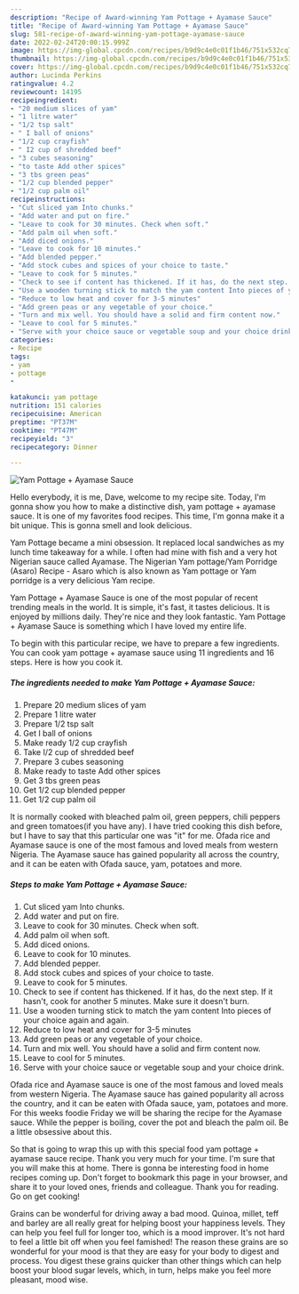 ```yaml
---
description: "Recipe of Award-winning Yam Pottage + Ayamase Sauce"
title: "Recipe of Award-winning Yam Pottage + Ayamase Sauce"
slug: 581-recipe-of-award-winning-yam-pottage-ayamase-sauce
date: 2022-02-24T20:00:15.999Z
image: https://img-global.cpcdn.com/recipes/b9d9c4e0c01f1b46/751x532cq70/yam-pottage-ayamase-sauce-recipe-main-photo.jpg
thumbnail: https://img-global.cpcdn.com/recipes/b9d9c4e0c01f1b46/751x532cq70/yam-pottage-ayamase-sauce-recipe-main-photo.jpg
cover: https://img-global.cpcdn.com/recipes/b9d9c4e0c01f1b46/751x532cq70/yam-pottage-ayamase-sauce-recipe-main-photo.jpg
author: Lucinda Perkins
ratingvalue: 4.2
reviewcount: 14195
recipeingredient:
- "20 medium slices of yam"
- "1 litre water"
- "1/2 tsp salt"
- " I ball of onions"
- "1/2 cup crayfish"
- " I2 cup of shredded beef"
- "3 cubes seasoning"
- "to taste Add other spices"
- "3 tbs green peas"
- "1/2 cup blended pepper"
- "1/2 cup palm oil"
recipeinstructions:
- "Cut sliced yam Into chunks."
- "Add water and put on fire."
- "Leave to cook for 30 minutes. Check when soft."
- "Add palm oil when soft."
- "Add diced onions."
- "Leave to cook for 10 minutes."
- "Add blended pepper."
- "Add stock cubes and spices of your choice to taste."
- "Leave to cook for 5 minutes."
- "Check to see if content has thickened. If it has, do the next step. If it hasn&#39;t, cook for another 5 minutes. Make sure it doesn&#39;t burn."
- "Use a wooden turning stick to match the yam content Into pieces of your choice again and again."
- "Reduce to low heat and cover for 3-5 minutes"
- "Add green peas or any vegetable of your choice."
- "Turn and mix well. You should have a solid and firm content now."
- "Leave to cool for 5 minutes."
- "Serve with your choice sauce or vegetable soup and your choice drink."
categories:
- Recipe
tags:
- yam
- pottage
- 

katakunci: yam pottage  
nutrition: 151 calories
recipecuisine: American
preptime: "PT37M"
cooktime: "PT47M"
recipeyield: "3"
recipecategory: Dinner

---
```



![Yam Pottage + Ayamase Sauce](https://img-global.cpcdn.com/recipes/b9d9c4e0c01f1b46/751x532cq70/yam-pottage-ayamase-sauce-recipe-main-photo.jpg)

Hello everybody, it is me, Dave, welcome to my recipe site. Today, I'm gonna show you how to make a distinctive dish, yam pottage + ayamase sauce. It is one of my favorites food recipes. This time, I'm gonna make it a bit unique. This is gonna smell and look delicious.

Yam Pottage became a mini obsession. It replaced local sandwiches as my lunch time takeaway for a while. I often had mine with fish and a very hot Nigerian sauce called Ayamase. The Nigerian Yam pottage/Yam Porridge (Asaro) Recipe - Asaro which is also known as Yam pottage or Yam porridge is a very delicious Yam recipe.

Yam Pottage + Ayamase Sauce is one of the most popular of recent trending meals in the world. It is simple, it's fast, it tastes delicious. It is enjoyed by millions daily. They're nice and they look fantastic. Yam Pottage + Ayamase Sauce is something which I have loved my entire life.


To begin with this particular recipe, we have to prepare a few ingredients. You can cook yam pottage + ayamase sauce using 11 ingredients and 16 steps. Here is how you cook it.

<!--inarticleads1-->

##### The ingredients needed to make Yam Pottage + Ayamase Sauce:

1. Prepare 20 medium slices of yam
1. Prepare 1 litre water
1. Prepare 1/2 tsp salt
1. Get  I ball of onions
1. Make ready 1/2 cup crayfish
1. Take  I/2 cup of shredded beef
1. Prepare 3 cubes seasoning
1. Make ready to taste Add other spices
1. Get 3 tbs green peas
1. Get 1/2 cup blended pepper
1. Get 1/2 cup palm oil


It is normally cooked with bleached palm oil, green peppers, chili peppers and green tomatoes(if you have any). I have tried cooking this dish before, but I have to say that this particular one was &#34;it&#34; for me. Ofada rice and Ayamase sauce is one of the most famous and loved meals from western Nigeria. The Ayamase sauce has gained popularity all across the country, and it can be eaten with Ofada sauce, yam, potatoes and more. 

<!--inarticleads2-->

##### Steps to make Yam Pottage + Ayamase Sauce:

1. Cut sliced yam Into chunks.
1. Add water and put on fire.
1. Leave to cook for 30 minutes. Check when soft.
1. Add palm oil when soft.
1. Add diced onions.
1. Leave to cook for 10 minutes.
1. Add blended pepper.
1. Add stock cubes and spices of your choice to taste.
1. Leave to cook for 5 minutes.
1. Check to see if content has thickened. If it has, do the next step. If it hasn&#39;t, cook for another 5 minutes. Make sure it doesn&#39;t burn.
1. Use a wooden turning stick to match the yam content Into pieces of your choice again and again.
1. Reduce to low heat and cover for 3-5 minutes
1. Add green peas or any vegetable of your choice.
1. Turn and mix well. You should have a solid and firm content now.
1. Leave to cool for 5 minutes.
1. Serve with your choice sauce or vegetable soup and your choice drink.


Ofada rice and Ayamase sauce is one of the most famous and loved meals from western Nigeria. The Ayamase sauce has gained popularity all across the country, and it can be eaten with Ofada sauce, yam, potatoes and more. For this weeks foodie Friday we will be sharing the recipe for the Ayamase sauce. While the pepper is boiling, cover the pot and bleach the palm oil. Be a little obsessive about this. 

So that is going to wrap this up with this special food yam pottage + ayamase sauce recipe. Thank you very much for your time. I'm sure that you will make this at home. There is gonna be interesting food in home recipes coming up. Don't forget to bookmark this page in your browser, and share it to your loved ones, friends and colleague. Thank you for reading. Go on get cooking!

Grains can be wonderful for driving away a bad mood. Quinoa, millet, teff and barley are all really great for helping boost your happiness levels. They can help you feel full for longer too, which is a mood improver. It's not hard to feel a little bit off when you feel famished! The reason these grains are so wonderful for your mood is that they are easy for your body to digest and process. You digest these grains quicker than other things which can help boost your blood sugar levels, which, in turn, helps make you feel more pleasant, mood wise.
